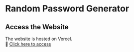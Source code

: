# Random Password Generator


## Access the Website

The website is hosted on Vercel.  
🔗 [Click here to access](https://random-password-lyart.vercel.app/)

